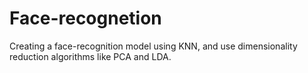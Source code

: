 # Face-recognetion
Creating a face-recognition model using KNN, and use dimensionality reduction algorithms like PCA and LDA.
